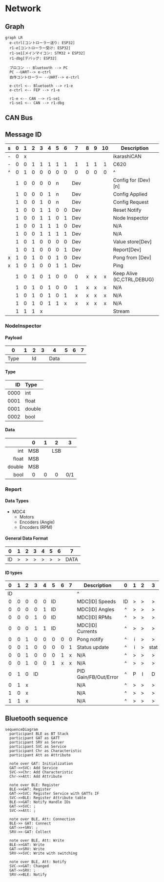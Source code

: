# Network

## Graph

```mermaid
graph LR
  e-ctrl[コントローラー送り: ESP32]
  r1-e[コントローラー受け: ESP32]
  r1-se1[メインマイコン: STM32 + ESP32]
  r1-dbg[デバッグ: ESP32]

  プロコン -- Bluetooth --> PC
  PC --UART--> e-ctrl
  自作コントローラー --UART--> e-ctrl

  e-ctrl <-- Bluetooth --> r1-e
  e-ctrl <-- FEP --> r1-e

  r1-e <-- CAN --> r1-se1
  r1-se1 <-- CAN --> r1-dbg
```

## CAN Bus

## Message ID

| s | 0 | 1 | 2 | 3 | 4 | 5 | 6 |  7  | 8 | 9 | 10 | Description         |
|:-:|:-:|:-:|:-:|:-:|:-:|:-:|:-:|:---:|:-:|:-:|:--:| ------------------- |
| - | 0 | x |   |   |   |   |   |     |   |   |    | ikarashiCAN         |
| - | 0 | 0 | 1 | 1 | 1 | 1 | 1 |  1  | 1 | 1 |  1 | C620                |
| ^ | 0 | 1 | 0 | 0 | 0 | 0 | 0 |  0  | 0 | 0 |  0 | ^                   |
|   | 1 | 0 | 0 | 0 | 0 | n |   | Dev |   |   |    | Config for (Dev)[n] |
|   | 1 | 0 | 0 | 0 | 1 | n |   | Dev |   |   |    | Config Applied      |
|   | 1 | 0 | 0 | 1 | 0 | n |   | Dev |   |   |    | Config Request      |
|   | 1 | 0 | 0 | 1 | 1 | 0 | 0 | Dev |   |   |    | Reset Notify        |
|   | 1 | 0 | 0 | 1 | 1 | 0 | 1 | Dev |   |   |    | Node Inspector      |
|   | 1 | 0 | 0 | 1 | 1 | 1 | 0 | Dev |   |   |    | N/A                 |
|   | 1 | 0 | 0 | 1 | 1 | 1 | 1 | Dev |   |   |    | N/A                 |
|   | 1 | 0 | 1 | 0 | 0 | 0 | 0 | Dev |   |   |    | Value store[Dev]    |
|   | 1 | 0 | 1 | 0 | 0 | 0 | 1 | Dev |   |   |    | Report[Dev]         |
| x | 1 | 0 | 1 | 0 | 0 | 1 | 0 | Dev |   |   |    | Pong from [Dev]     |
| x | 1 | 0 | 1 | 0 | 0 | 1 | 1 | Dev |   |   |    | Ping                |
|   | 1 | 0 | 1 | 0 | 1 | 0 | 0 |  0  | x | x |  x | Keep Alive (IC,CTRL,DEBUG)|
|   | 1 | 0 | 1 | 0 | 1 | 0 | 0 |  1  | x | x |  x | N/A                 |
|   | 1 | 0 | 1 | 0 | 1 | 0 | 1 |  x  | x | x |  x | N/A                 |
|   | 1 | 0 | 1 | 0 | 1 | 1 | x |  x  | x | x |  x | N/A                 |
|   | 1 | 1 | 1 | x |   |   |   |     |   |   |    | Stream              |

### NodeInspector

#### Payload

|   0   |   1   |   2   |   3   |   4   |   5   |   6   |   7   |
| :---: | :---: | :---: | :---: | :---: | :---: | :---: | :---: |
| Type  |       |  Id   |       | Data  |       |       |       |

#### Type

|   ID | Type   |
| ---: | :----- |
| 0000 | int    |
| 0001 | float  |
| 0001 | double |
| 0002 | bool   |

#### Data

|        |   0   |   1   |   2   |   3   |
| -----: | :---: | :---: | :---: | :---: |
|    int |  MSB  |       |  LSB  |       |
|  float |  MSB  |       |       |       |
| double |  MSB  |       |       |       |
|   bool |   0   |   0   |   0   |  0/1  |



### Report
#### Data Types

- MDC4
  - Motors
  - Encoders (Angle)
  - Encoders (RPM)

#### General Data Format

|   0   |   1   |   2   |   3   |   4   |   5   |   6   |   7   |
| :---: | :---: | :---: | :---: | :---: | :---: | :---: | :---: |
|  ID   |   >   |   >   |   >   |   >   |   >   |   >   | DATA  |

#### ID types

|   0   |   1   |   2   |   3   |   4   |   5   |   6   |   7   | Description           |   0   |   1   |   2   |   3   |   4    |   5   |   6   |   7   |
| :---: | :---: | :---: | :---: | :---: | :---: | :---: | :---: | --------------------- | :---: | :---: | :---: | :---: | :----: | :---: | :---: | :---: |
|  ID   |       |       |       |       |       |       |       | ^                     |       |       |       |       |        |       |       |       |
|   0   |   0   |   0   |   0   |   0   |  ID   |       |       | MDC[ID] Speeds        |  ID   |   >   |   >   |   >   | Speeds |   >   |   >   |   -   |
|   0   |   0   |   0   |   0   |   1   |  ID   |       |       | MDC[ID] Angles        |   ^   |   >   |   >   |   >   | Angles |   >   |   >   |   -   |
|   0   |   0   |   0   |   1   |   0   |  ID   |       |       | MDC[ID] RPMs          |   ^   |   >   |   >   |   >   |  RPMs  |   >   |   >   |   -   |
|   0   |   0   |   0   |   1   |   1   |  ID   |       |       | MDC[ID] Currents      |   ^   |   >   |   >   |   >   | Currs  |   >   |   >   |   -   |
|   0   |   0   |   1   |   0   |   0   |   0   |   0   |   0   | Pong notify           |   ^   |   i   |   >   |   >   |   >    |   >   |   >   |   -   |
|   0   |   0   |   1   |   0   |   0   |   0   |   0   |   1   | Status update         |   ^   |   i   |   >   | stat  |   >    |   >   |   >   |   -   |
|   0   |   0   |   1   |   0   |   0   |   0   |   1   |   x   | N/A                   |   ^   |   >   |   >   |   >   |   >    |   >   |   >   |   -   |
|   0   |   0   |   1   |   0   |   0   |   1   |   x   |   x   | N/A                   |   ^   |   >   |   >   |   >   |   >    |   >   |   >   |   -   |
|   0   |   1   |   0   |  ID   |       |       |       |       | PID Gain/FB/Out/Error |   ^   |   P   |   I   |   D   |   Fb   |  Ou   |  Gl   |   E   |
|   0   |   1   |   x   |       |       |       |       |       | N/A                   |   ^   |   >   |   >   |   >   |   >    |   >   |   >   |   -   |
|   1   |   0   |   x   |       |       |       |       |       | N/A                   |   ^   |   >   |   >   |   >   |   >    |   >   |   >   |   -   |
|   1   |   1   |   x   |       |       |       |       |       | N/A                   |   ^   |   >   |   >   |   >   |   >    |   >   |   >   |   -   |


## Bluetooth sequence

```mermaid
sequenceDiagram
  participant BLE as BT Stack
  participant GAT as GATT
  participant SRV as Server
  participant SVC as Service
  participant Chr as Characteristic
  participant Att as Attribute

  note over GAT: Initialization
  GAT->>SVC: Add Service
  SVC->>Chr: Add Characteristic
  Chr->>Att: Add Attribute

  note over BLE: Register
  BLE->>GAT: Register
  GAT->>SVC: Register Service with GATTs IF
  SVC->>BLE: Register Attribute table
  BLE->>GAT: Notify Handle IDs
  GAT->>SVC: ;
  SVC->>Att: ;

  note over BLE, Att: Connection
  BLE->> GAT: Connect
  GAT->>+SRV: ;
  SRV->>-GAT: Collect

  note over BLE, Att: Write
  BLE->>GAT: Write
  GAT->>SRV: Write
  SRV->>SVC: Write with switching

  note over BLE, Att: Notify
  SVC->>GAT: Changed
  GAT->>SRV: ;
  SRV->>BLE: Notify

```